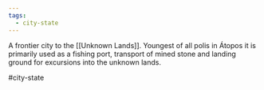 ```yaml
---
tags:
  - city-state
---
```


A frontier city to the [[Unknown Lands]]. Youngest of all polis in Átopos it is primarily used as a fishing port, transport of mined stone and landing ground for excursions into the unknown lands.


#city-state